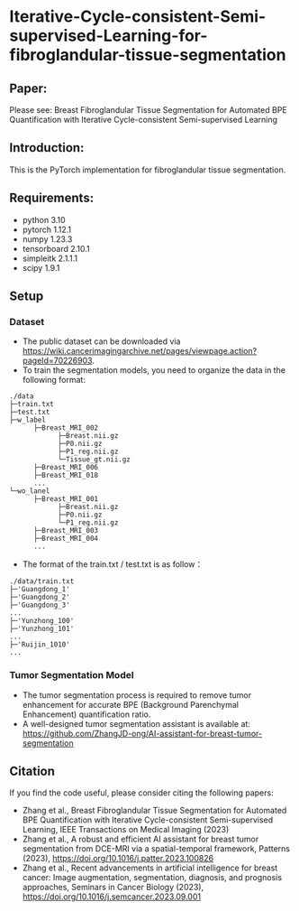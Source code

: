 # Iterative-Cycle-consistent-Semi-supervised-Learning-for-fibroglandular-tissue-segmentation

## Paper:
Please see: Breast Fibroglandular Tissue Segmentation for Automated BPE Quantification with Iterative Cycle-consistent Semi-supervised Learning

## Introduction:
This is the PyTorch implementation for fibroglandular tissue segmentation.

## Requirements:
* python 3.10
* pytorch 1.12.1
* numpy 1.23.3
* tensorboard 2.10.1
* simpleitk 2.1.1.1
* scipy 1.9.1

## Setup

### Dataset
* The public dataset can be downloaded via https://wiki.cancerimagingarchive.net/pages/viewpage.action?pageId=70226903.
* To train the segmentation models, you need to organize the data in the following format:

```
./data
├─train.txt
├─test.txt
├─w_label
      ├─Breast_MRI_002
            ├─Breast.nii.gz
            ├─P0.nii.gz
            ├─P1_reg.nii.gz
            └─Tissue_gt.nii.gz
      ├─Breast_MRI_006
      ├─Breast_MRI_018
      ...
└─wo_lanel
      ├─Breast_MRI_001
            ├─Breast.nii.gz
            ├─P0.nii.gz
            └─P1_reg.nii.gz
      ├─Breast_MRI_003
      ├─Breast_MRI_004
      ...
```
* The format of the train.txt / test.txt is as follow：
```
./data/train.txt
├─'Guangdong_1'
├─'Guangdong_2'
├─'Guangdong_3'
...
├─'Yunzhong_100'
├─'Yunzhong_101'
...
├─'Ruijin_1010'
...
```

### Tumor Segmentation Model
* The tumor segmentation process is required to remove tumor enhancement for accurate BPE (Background Parenchymal Enhancement) quantification ratio.
* A well-designed tumor segmentation assistant is available at: https://github.com/ZhangJD-ong/AI-assistant-for-breast-tumor-segmentation

## Citation
If you find the code useful, please consider citing the following papers:
* Zhang et al., Breast Fibroglandular Tissue Segmentation for Automated BPE Quantification with Iterative Cycle-consistent Semi-supervised Learning, IEEE Transactions on Medical Imaging (2023)
* Zhang et al., A robust and efficient AI assistant for breast tumor segmentation from DCE-MRI via a spatial-temporal framework, Patterns (2023), https://doi.org/10.1016/j.patter.2023.100826
* Zhang et al., Recent advancements in artificial intelligence for breast cancer: Image augmentation, segmentation, diagnosis, and prognosis approaches, Seminars in Cancer Biology (2023), https://doi.org/10.1016/j.semcancer.2023.09.001









